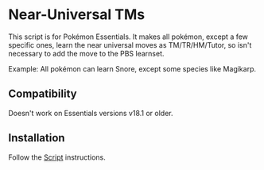 # Near-Universal TMs
This script is for Pokémon Essentials. It makes all pokémon, except a few specific ones, learn the near universal moves as TM/TR/HM/Tutor, so isn't necessary to add the move to the PBS learnset.

Example: All pokémon can learn Snore, except some species like Magikarp.

## Compatibility
Doesn't work on Essentials versions v18.1 or older.

## Installation
Follow the [Script](/Script.rb) instructions.